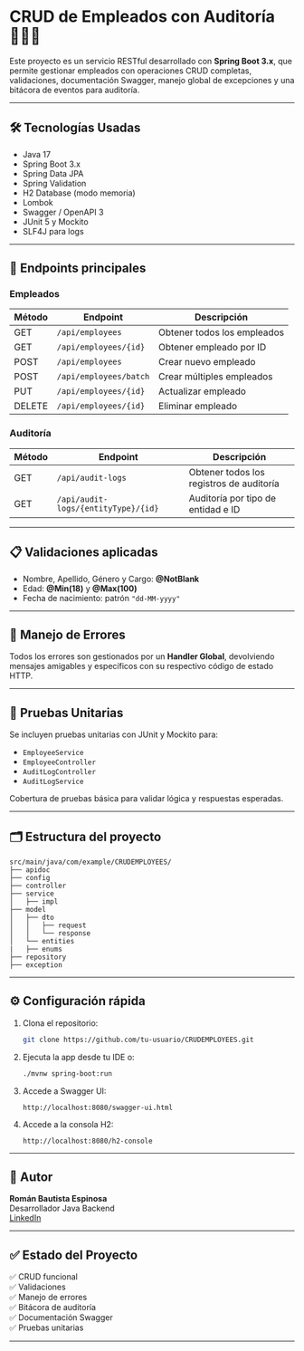 # CRUD de Empleados con Auditoría 🧑‍💼📝

Este proyecto es un servicio RESTful desarrollado con **Spring Boot 3.x**, que permite gestionar empleados con operaciones CRUD completas, validaciones, documentación Swagger, manejo global de excepciones y una bitácora de eventos para auditoría.

---

## 🛠 Tecnologías Usadas

- Java 17
- Spring Boot 3.x
- Spring Data JPA
- Spring Validation
- H2 Database (modo memoria)
- Lombok
- Swagger / OpenAPI 3
- JUnit 5 y Mockito
- SLF4J para logs

---

## 🚀 Endpoints principales

### Empleados

| Método | Endpoint              | Descripción                     |
|--------|-----------------------|---------------------------------|
| GET    | `/api/employees`      | Obtener todos los empleados     |
| GET    | `/api/employees/{id}` | Obtener empleado por ID         |
| POST   | `/api/employees`      | Crear nuevo empleado            |
| POST   | `/api/employees/batch`| Crear múltiples empleados       |
| PUT    | `/api/employees/{id}` | Actualizar empleado             |
| DELETE | `/api/employees/{id}` | Eliminar empleado               |

### Auditoría

| Método | Endpoint                               | Descripción                                      |
|--------|----------------------------------------|--------------------------------------------------|
| GET    | `/api/audit-logs`                      | Obtener todos los registros de auditoría         |
| GET    | `/api/audit-logs/{entityType}/{id}`    | Auditoría por tipo de entidad e ID               |

---

## 📋 Validaciones aplicadas

- Nombre, Apellido, Género y Cargo: **@NotBlank**
- Edad: **@Min(18)** y **@Max(100)**
- Fecha de nacimiento: patrón `"dd-MM-yyyy"`

---

## 🔐 Manejo de Errores

Todos los errores son gestionados por un **Handler Global**, devolviendo mensajes amigables y específicos con su respectivo código de estado HTTP.

---

## 🧪 Pruebas Unitarias

Se incluyen pruebas unitarias con JUnit y Mockito para:

- `EmployeeService`
- `EmployeeController`
- `AuditLogController`
- `AuditLogService`

Cobertura de pruebas básica para validar lógica y respuestas esperadas.

---

## 🗂 Estructura del proyecto

```
src/main/java/com/example/CRUDEMPLOYEES/
├── apidoc
├── config
├── controller
├── service
│   ├── impl
├── model
│   ├── dto
│   │   ├── request
│   │   └── response
│   └── entities
|   ├── enums
├── repository
├── exception
```

---

## ⚙️ Configuración rápida

1. Clona el repositorio:
   ```bash
   git clone https://github.com/tu-usuario/CRUDEMPLOYEES.git
   ```

2. Ejecuta la app desde tu IDE o:
   ```bash
   ./mvnw spring-boot:run
   ```

3. Accede a Swagger UI:
   ```
   http://localhost:8080/swagger-ui.html
   ```

4. Accede a la consola H2:
   ```
   http://localhost:8080/h2-console
   ```

---


## 📌 Autor

**Román Bautista Espinosa**  
Desarrollador Java Backend  
[LinkedIn](https://www.linkedin.com/in/roman-bautista-espinosa-b04304170/)

---

## ✅ Estado del Proyecto

✅ CRUD funcional  
✅ Validaciones  
✅ Manejo de errores  
✅ Bitácora de auditoría  
✅ Documentación Swagger  
✅ Pruebas unitarias  

---
